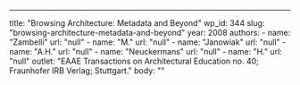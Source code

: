 ---
  title: "Browsing Architecture: Metadata and Beyond"
  wp_id: 344
  slug: "browsing-architecture-metadata-and-beyond"
  year: 2008
  authors: 
    - 
      name: "Zambelli"
      url: "null"
    - 
      name: "M."
      url: "null"
    - 
      name: "Janowiak"
      url: "null"
    - 
      name: "A.H."
      url: "null"
    - 
      name: "Neuckermans"
      url: "null"
    - 
      name: "H."
      url: "null"
  outlet: "EAAE Transactions on Architectural Education no. 40; Fraunhofer IRB Verlag; Stuttgart."
  body: ""
